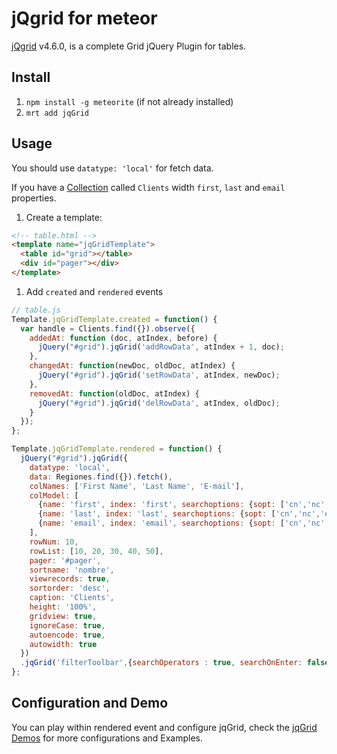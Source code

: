 # jQgrid for meteor

[jQgrid](http://www.trirand.com/) v4.6.0, is a complete Grid jQuery Plugin for tables.

## Install

1. `npm install -g meteorite` (if not already installed)
2. `mrt add jqGrid`

## Usage

  You should use `datatype: 'local'` for fetch data.

  If you have a [Collection](http://docs.meteor.com/#collections) called `Clients` width `first`, `last` and `email` properties.

  1. Create a template:

  ```html
  <!-- table.html -->
  <template name="jqGridTemplate">
    <table id="grid"></table>
    <div id="pager"></div>
  </template>
  ```
  1. Add `created` and `rendered` events

  ```js
  // table.js
  Template.jqGridTemplate.created = function() {
    var handle = Clients.find({}).observe({
      addedAt: function (doc, atIndex, before) {
        jQuery("#grid").jqGrid('addRowData', atIndex + 1, doc);
      },
      changedAt: function(newDoc, oldDoc, atIndex) {
        jQuery("#grid").jqGrid('setRowData', atIndex, newDoc);
      },
      removedAt: function(oldDoc, atIndex) {
        jQuery("#grid").jqGrid('delRowData', atIndex, oldDoc);
      }
    });
  };

  Template.jqGridTemplate.rendered = function() {
    jQuery("#grid").jqGrid({
      datatype: 'local',
      data: Regiones.find({}).fetch(),
      colNames: ['First Name', 'Last Name', 'E-mail'],
      colModel: [
        {name: 'first', index: 'first', searchoptions: {sopt: ['cn','nc','eq','bw','bn','ew','en']}},
        {name: 'last', index: 'last', searchoptions: {sopt: ['cn','nc','eq','bw','bn','ew','en']}},
        {name: 'email', index: 'email', searchoptions: {sopt: ['cn','nc','eq','bw','bn','ew','en']}}
      ],
      rowNum: 10,
      rowList: [10, 20, 30, 40, 50],
      pager: '#pager',
      sortname: 'nombre',
      viewrecords: true,
      sortorder: 'desc',
      caption: 'Clients',
      height: '100%',
      gridview: true,
      ignoreCase: true,
      autoencode: true,
      autowidth: true
    })
    .jqGrid('filterToolbar',{searchOperators : true, searchOnEnter: false});    
  };
  ```

## Configuration and Demo

You can play within rendered event and configure jqGrid, check the [jqGrid Demos](http://trirand.com/blog/jqgrid/jqgrid.html) for more configurations and Examples.
  